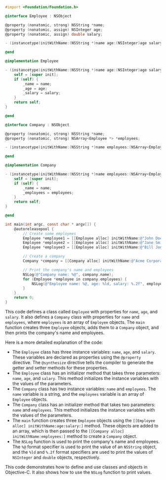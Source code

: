 ```objective-c
#import <Foundation/Foundation.h>

@interface Employee : NSObject

@property (nonatomic, strong) NSString *name;
@property (nonatomic, assign) NSInteger age;
@property (nonatomic, assign) double salary;

- (instancetype)initWithName:(NSString *)name age:(NSInteger)age salary:(double)salary;

@end

@implementation Employee

- (instancetype)initWithName:(NSString *)name age:(NSInteger)age salary:(double)salary {
    self = [super init];
    if (self) {
        _name = name;
        _age = age;
        _salary = salary;
    }
    return self;
}

@end

@interface Company : NSObject

@property (nonatomic, strong) NSString *name;
@property (nonatomic, strong) NSArray<Employee *> *employees;

- (instancetype)initWithName:(NSString *)name employees:(NSArray<Employee *> *)employees;

@end

@implementation Company

- (instancetype)initWithName:(NSString *)name employees:(NSArray<Employee *> *)employees {
    self = [super init];
    if (self) {
        _name = name;
        _employees = employees;
    }
    return self;
}

@end

int main(int argc, const char * argv[]) {
    @autoreleasepool {
        // Create some employees
        Employee *employee1 = [[Employee alloc] initWithName:@"John Doe" age:30 salary:40000];
        Employee *employee2 = [[Employee alloc] initWithName:@"Jane Smith" age:25 salary:50000];
        Employee *employee3 = [[Employee alloc] initWithName:@"Bill Jones" age:40 salary:60000];

        // Create a company
        Company *company = [[Company alloc] initWithName:@"Acme Corporation" employees:@[employee1, employee2, employee3]];

        // Print the company's name and employees
        NSLog(@"Company name: %@", company.name);
        for (Employee *employee in company.employees) {
            NSLog(@"Employee name: %@, age: %ld, salary: %.2f", employee.name, employee.age, employee.salary);
        }
    }
    return 0;
}
```

This code defines a class called `Employee` with properties for `name`, `age`, and `salary`. It also defines a `Company` class with properties for `name` and `employees`, where `employees` is an array of `Employee` objects. The `main` function creates three `Employee` objects, adds them to a `Company` object, and then prints the company's name and employees.

Here is a more detailed explanation of the code:

* The `Employee` class has three instance variables: `name`, `age`, and `salary`. These variables are declared as properties using the `@property` directive. The `@synthesize` directive tells the compiler to generate the getter and setter methods for these properties.
* The `Employee` class has an initializer method that takes three parameters: `name`, `age`, and `salary`. This method initializes the instance variables with the values of the parameters.
* The `Company` class has two instance variables: `name` and `employees`. The `name` variable is a string, and the `employees` variable is an array of `Employee` objects.
* The `Company` class has an initializer method that takes two parameters: `name` and `employees`. This method initializes the instance variables with the values of the parameters.
* The `main` function creates three `Employee` objects using the `[[Employee alloc] initWithName:age:salary:]` method. These objects are added to an array, which is then passed to the `[[Company alloc] initWithName:employees:]` method to create a `Company` object.
* The `NSLog` function is used to print the company's name and employees. The `%@` format specifier is used to print the value of an `NSString` object, and the `%ld` and `%.2f` format specifiers are used to print the values of `NSInteger` and `double` objects, respectively.

This code demonstrates how to define and use classes and objects in Objective-C. It also shows how to use the `NSLog` function to print values.